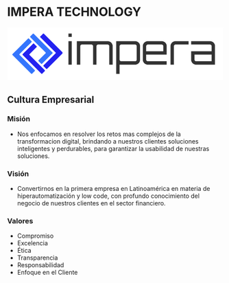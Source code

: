 # IMPERA TECHNOLOGY

![IMPERA LOGO](/images/logo.png)

## Cultura Empresarial

### Misión

- Nos enfocamos en resolver los retos mas complejos de la transformacion digital, brindando a nuestros clientes soluciones inteligentes y perdurables, para garantizar la usabilidad de nuestras soluciones.

### Visión

- Convertirnos en la primera empresa en Latinoamérica en materia de hiperautomatización y low code, con profundo conocimiento del negocio de nuestros clientes en el sector financiero.

### Valores

- Compromiso
- Excelencia
- Ética
- Transparencia
- Responsabilidad
- Enfoque en el Cliente
